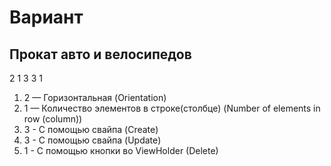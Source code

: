 # Вариант 
## Прокат авто и велосипедов
2 1 3 3 1
1) 2 — Горизонтальная (Orientation)
2) 1 — Количество элементов в строке(столбце) (Number of elements in row (column))
3) 3 - С помощью свайпа (Create)
4) 3 - С помощью свайпа (Update)
5) 1 - С помощью кнопки во ViewHolder (Delete)
